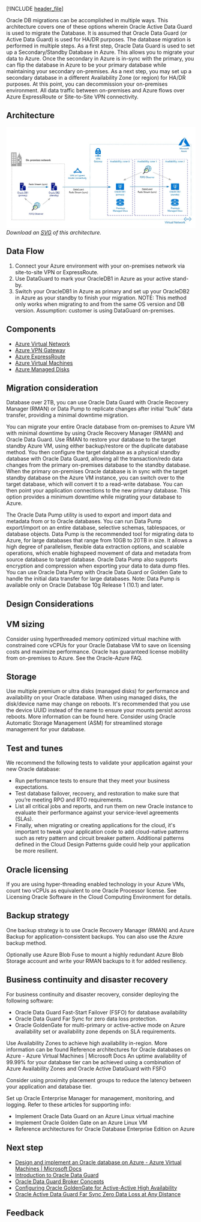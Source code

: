 


[!INCLUDE [header_file](../../../includes/sol-idea-header.md)]

Oracle DB migrations can be accomplished in multiple ways. This architecture covers one of these options wherein Oracle Active Data Guard is used to migrate the Database. It is assumed that Oracle Data Guard (or Active Data Guard) is used for HA/DR purposes. The database migration is performed in multiple steps. As a first step, Oracle Data Guard is used to set up a Secondary/Standby Database in Azure. This allows you to migrate your data to Azure. Once the secondary in Azure is in-sync with the primary, you can flip the database in Azure to be your primary database while maintaining your secondary on-premises. As a next step, you may set up a secondary database in a different Availability Zone (or region) for HA/DR purposes. At this point, you can decommission your on-premises environment. All data traffic between on-premises and Azure flows over Azure ExpressRoute or Site-to-Site VPN connectivity.

## Architecture

![Architecture Diagram](../media/reference-architecture-for-oracle-database-migration-to-azure.png)
*Download an [SVG](../media/reference-architecture-for-oracle-database-migration-to-azure.svg) of this architecture.*

## Data Flow

1. Connect your Azure environment with your on-premises network via site-to-site VPN or ExpressRoute.
2. Use DataGuard to mark your OracleDB1 in Azure as your active stand-by.
3. Switch your OracleDB1 in Azure as primary and set up your OracleDB2 in Azure as your standby to finish your migration. NOTE: This method only works when migrating to and from the same OS version and DB version.  Assumption: customer is using DataGuard on-premises. 

## Components
* [Azure Virtual Network](https://azure.microsoft.com/services/virtual-network/)
* [Azure VPN Gateway](https://azure.microsoft.com/services/vpn-gateway/)
* [Azure ExpressRoute](https://azure.microsoft.com/services/expressroute/)
* [Azure Virtual Machines](https://azure.microsoft.com/services/virtual-machines/)
* [Azure Managed Disks](https://docs.microsoft.com/en-gb/azure/virtual-machines/disks-types)

## Migration consideration

Database over 2TB, you can use Oracle Data Guard with Oracle Recovery Manager (RMAN) or Data Pump to replicate changes after initial “bulk” data transfer, providing a minimal downtime migration.

You can migrate your entire Oracle database from on-premises to Azure VM with minimal downtime by using Oracle Recovery Manager (RMAN) and Oracle Data Guard. Use RMAN to restore your database to the target standby Azure VM, using either backup/restore or the duplicate database method. You then configure the target database as a physical standby database with Oracle Data Guard, allowing all the transaction/redo data changes from the primary on-premises database to the standby database. When the primary on-premises Oracle database is in sync with the target standby database on the Azure VM instance, you can switch over to the target database, which will convert it to a read-write database. You can then point your application connections to the new primary database. This option provides a minimum downtime while migrating your database to Azure.

The Oracle Data Pump utility is used to export and import data and metadata from or to Oracle databases. You can run Data Pump export/import on an entire database, selective schemas, tablespaces, or database objects. Data Pump is the recommended tool for migrating data to Azure, for large databases that range from 10GB to 20TB in size. It allows a high degree of parallelism, flexible data extraction options, and scalable operations, which enable highspeed movement of data and metadata from source database to target database. Oracle Data Pump also supports encryption and compression when exporting your data to data dump files. You can use Oracle Data Pump with Oracle Data Guard or Golden Gate to handle the initial data transfer for large databases. Note: Data Pump is available only on Oracle Database 10g Release 1 (10.1) and later.

## Design Considerations

## VM sizing
Consider using hyperthreaded memory optimized virtual machine with constrained core vCPUs for your Oracle Database VM to save on licensing costs and maximize performance. Oracle has guaranteed license mobility from on-premises to Azure. See the Oracle-Azure FAQ.

## Storage
Use multiple premium or ultra disks (managed disks) for performance and availability on your Oracle database. When using managed disks, the disk/device name may change on reboots. It's recommended that you use the device UUID instead of the name to ensure your mounts persist across reboots. More information can be found here.
Consider using Oracle Automatic Storage Management (ASM) for streamlined storage management for your database.

## Test and tunes
We recommend the following tests to validate your application against your new Oracle database:
* Run performance tests to ensure that they meet your business expectations. 
* Test database failover, recovery, and restoration to make sure that you’re meeting RPO and RTO requirements. 
* List all critical jobs and reports, and run them on new Oracle instance to evaluate their performance against your service-level agreements (SLAs).
* Finally, when migrating or creating applications for the cloud, it's important to tweak your application code to add cloud-native patterns such as retry pattern and circuit breaker pattern. Additional patterns defined in the Cloud Design Patterns guide could help your application be more resilient. 

## Oracle licensing
If you are using hyper-threading enabled technology in your Azure VMs, count two vCPUs as equivalent to one Oracle Processor license. See Licensing Oracle Software in the Cloud Computing Environment for details.


## Backup strategy
One backup strategy is to use Oracle Recovery Manager (RMAN) and Azure Backup for application-consistent backups.  You can also use the Azure backup method.

Optionally use Azure Blob Fuse to mount a highly redundant Azure Blob Storage account and write your RMAN backups to it for added resiliency.


## Business continuity and disaster recovery
For business continuity and disaster recovery, consider deploying the following software:
* Oracle Data Guard Fast-Start Failover (FSFO) for database availability
* Oracle Data Guard Far Sync for zero data loss protection.
* Oracle GoldenGate for multi-primary or active-active mode on Azure availability set or availability zone depends on SLA requirements.

Use Availability Zones to achieve high availability in-region. More information can be found Reference architectures for Oracle databases on Azure - Azure Virtual Machines | Microsoft Docs
An uptime availability of 99.99% for your database tier can be achieved using a combination of Azure Availability Zones and Oracle Active DataGuard with FSFO

Consider using proximity placement groups to reduce the latency between your application and database tier.

Set up Oracle Enterprise Manager for management, monitoring, and logging.
Refer to these articles for supporting info:
* Implement Oracle Data Guard on an Azure Linux virtual machine
* Implement Oracle Golden Gate on an Azure Linux VM
* Reference architectures for Oracle Database Enterprise Edition on Azure


## Next step
* [Design and implement an Oracle database on Azure - Azure Virtual Machines | Microsoft Docs](https://docs.microsoft.com/en-us/azure/virtual-machines/workloads/oracle/oracle-design)
* [Introduction to Oracle Data Guard](https://docs.oracle.com/en/database/oracle/oracle-database/18/sbydb/introduction-to-oracle-data-guard-concepts.html#GUID-5E73667D-4A56-445E-911F-1E99092DD8D7)
* [Oracle Data Guard Broker Concepts](https://docs.oracle.com/en/database/oracle/oracle-database/12.2/dgbkr/oracle-data-guard-broker-concepts.html)
* [Configuring Oracle GoldenGate for Active-Active High Availability](https://docs.oracle.com/goldengate/1212/gg-winux/GWUAD/wu_bidirectional.htm#GWUAD282)
* [Oracle Active Data Guard Far Sync Zero Data Loss at Any Distance](https://www.oracle.com/technetwork/database/availability/farsync-2267608.pdf)


## Feedback